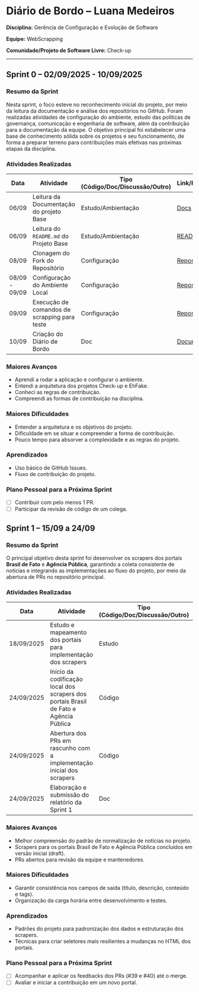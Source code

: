# Diário de Bordo – Luana Medeiros

**Disciplina:** Gerência de Configuração e Evolução de Software

**Equipe:** WebScrapping

**Comunidade/Projeto de Software Livre:** Check-up

---

## Sprint 0 – 02/09/2025 - 10/09/2025

### Resumo da Sprint

Nesta sprint, o foco esteve no reconhecimento inicial do projeto, por meio da leitura da documentação e análise dos repositórios no GitHub. Foram realizadas atividades de configuração do ambiente, estudo das políticas de governança, comunicação e engenharia de software, além da contribuição para a documentação da equipe. O objetivo principal foi estabelecer uma base de conhecimento sólida sobre os projetos e seu funcionamento, de forma a preparar terreno para contribuições mais efetivas nas próximas etapas da disciplina.

### Atividades Realizadas

| Data          | Atividade                                    | Tipo (Código/Doc/Discussão/Outro) | Link/Referência                                                                                                      | Status    |
| ------------- | -------------------------------------------- | --------------------------------- | -------------------------------------------------------------------------------------------------------------------- | --------- |
| 06/09         | Leitura da Documentação do projeto Base      | Estudo/Ambientação                | [Docs](https://eh-fake.github.io/docs/land/index.html)                                                               | Concluído |
| 06/09         | Leitura do `README.md` do Projeto Base       | Estudo/Ambientação                | [README](https://github.com/EH-FAKE/check-up/blob/develop/README.md)                                                 | Concluído |
| 08/09         | Clonagem do Fork do Repositório              | Configuração                      | [Repositório](https://github.com/GCES-EhFake-Fork/checkUp)                                                           | Concluído |
| 08/09 - 09/09 | Configuração do Ambiente Local               | Configuração                      | [Repositório](https://github.com/GCES-EhFake-Fork/checkUp)                                                           | Concluído |
| 09/09         | Execução de comandos de scrapping para teste | Configuração                      | [Repositório](https://github.com/GCES-EhFake-Fork/checkUp)                                                           | Concluído |
| 10/09         | Criação do Diário de Bordo                   | Doc                               | [Documento](https://github.com/GCES-EhFake-Fork/docs-interno/blob/main/docs/grupo-webscrapping/sprint0/diarioLua.md) | Concluído |

### Maiores Avanços

- Aprendi a rodar a aplicação e configurar o ambiente.
- Entendi a arquitetura dos projetos Check-up e EhFake.
- Conheci as regras de contribuição.
- Compreendi as formas de contribuição na disciplina.

### Maiores Dificuldades

- Entender a arquitetura e os objetivos do projeto.
- Dificuldade em se situar e compreender a forma de contribuição.
- Pouco tempo para absorver a complexidade e as regras do projeto.

### Aprendizados

- Uso básico de GitHub Issues.
- Fluxo de contribuição do projeto.

### Plano Pessoal para a Próxima Sprint

- [ ] Contribuir com pelo menos 1 PR.
- [ ] Participar da revisão de código de um colega.

## Sprint 1 – 15/09 a 24/09

### Resumo da Sprint

O principal objetivo desta sprint foi desenvolver os scrapers dos portais **Brasil de Fato** e **Agência Pública**, garantindo a coleta consistente de notícias e integrando as implementações ao fluxo do projeto, por meio da abertura de PRs no repositório principal.

### Atividades Realizadas

| Data       | Atividade                                                                             | Tipo (Código/Doc/Discussão/Outro) | Link/Referência                                                                                               | Status    |
| ---------- | ------------------------------------------------------------------------------------- | --------------------------------- | ------------------------------------------------------------------------------------------------------------- | --------- |
| 18/09/2025 | Estudo e mapeamento dos portais para implementação dos scrapers                       | Estudo                            | –                                                                                                             | Concluído |
| 24/09/2025 | Início da codificação local dos scrapers dos portais Brasil de Fato e Agência Pública | Código                            | –                                                                                                             | Concluído |
| 24/09/2025 | Abertura dos PRs em rascunho com a implementação inicial dos scrapers                 | Código                            | [PR#39](https://github.com/EH-FAKE/check-up/pull/39)<br> [PR#40](https://github.com/EH-FAKE/check-up/pull/40) | Concluído |
| 24/09/2025 | Elaboração e submissão do relatório da Sprint 1                                       | Doc                               | [PR#41](https://github.com/GCES-EhFake-Fork/docs-interno/pull/41)                                             | Concluído |

### Maiores Avanços

- Melhor compreensão do padrão de normalização de notícias no projeto.
- Scrapers para os portais Brasil de Fato e Agência Pública concluídos em versão inicial (draft).
- PRs abertos para revisão da equipe e mantenedores.

### Maiores Dificuldades

- Garantir consistência nos campos de saída (título, descrição, conteúdo e tags).
- Organização da carga horária entre desenvolvimento e testes.

### Aprendizados

- Padrões do projeto para padronização dos dados e estruturação dos scrapers.
- Técnicas para criar seletores mais resilientes a mudanças no HTML dos portais.

### Plano Pessoal para a Próxima Sprint

- [ ] Acompanhar e aplicar os feedbacks dos PRs (#39 e #40) até o merge.
- [ ] Avaliar e iniciar a contribuição em um novo portal.

